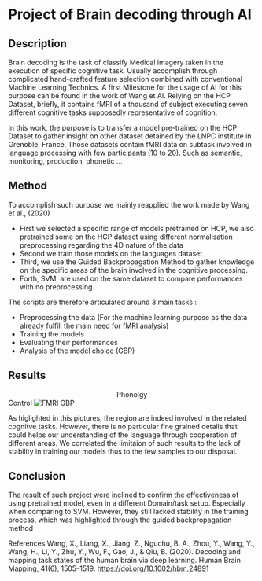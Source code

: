 # Project of Brain decoding through AI

## Description
Brain decoding is the task of classify Medical imagery taken in the execution of specific cognitive task.
Usually accomplish through complicated hand-crafted feature selection combined with conventional Machine Learning Technics.
A first Milestone for the usage of AI for this purpose can be found in the work of Wang et Al. 
Relying on the HCP Dataset, briefly, it contains fMRI of a thousand of subject executing seven different cognitive tasks supposedly representative of cognition.

In this work, the purpose is to transfer a model pre-trained on the HCP Dataset to gather insight on other dataset detained by the LNPC institute in Grenoble, France.
Those datasets contain fMRI data on subtask involved in language processing with few participants (10 to 20). Such as semantic, monitoring, production, phonetic ...

## Method
To accomplish such purpose we mainly reapplied the work made by Wang et al., (2020)

- First we selected a specific range of models pretrained on HCP, we also pretrained some on the HCP dataset using different normalisation preprocessing regarding the 4D nature of the data
- Second we train those models on the languages dataset
- Third, we use the Guided Backpropagation Method to gather knowledge on the specific areas of the brain involved in the cognitive processing.
- Forth, SVM, are used on the same dataset to compare performances with no preprocessing.

The scripts are therefore articulated around 3 main tasks :
- Preprocessing the data (For the machine learning purpose as the data already fulfill the main need for fMRI analysis)
- Training the models
- Evaluating their performances
- Analysis of the model choice (GBP)



## Results
$~~~~~~~~~~~~~~~~~~~~~~~~~~~~~~~~~~~~~~~~~~~~~~~~~~~~~~~$  Phonolgy $~~~~~~~~~~~~~~~~~~~~~~~~~~~~~~~~~~~~~~~~~~~~~~~~~~~~~~~$      Control
![FMRI GBP](https://github.com/BoustieA/Brain-decoding/assets/124263630/b64c1280-3595-4d79-93d2-a4d5f472d62f)

As higlighted in this pictures, the region are indeed involved in the related cognitve tasks.
However, there is no particular fine grained details that could helps our understanding of the language through cooperation of different areas.
We correlated the limitaion of such results to the lack of stability in training our models thus to the few samples to our disposal.

## Conclusion
The result of such project were inclined to confirm the effectiveness of using pretrained model, even in a different Domain/task setup.
Especially when comparing to SVM.
  However, they still lacked stability in the training process, which was highlighted through the guided backpropagation method




References
Wang, X., Liang, X., Jiang, Z., Nguchu, B. A., Zhou, Y., Wang, Y., Wang, H., Li, Y., Zhu, Y., Wu, F., Gao, J.,
      & Qiu, B. (2020). Decoding and mapping task states of the human brain via deep learning. Human
Brain Mapping, 41(6), 1505–1519. https://doi.org/10.1002/hbm.24891
